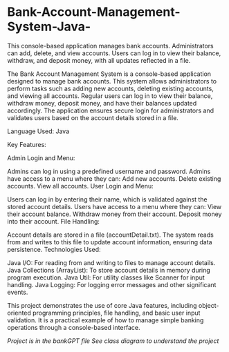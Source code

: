 # Bank-Account-Management-System-Java-
This console-based application manages bank accounts. Administrators can add, delete, and view accounts. Users can log in to view their balance, withdraw, and deposit money, with all updates reflected in a file.

The Bank Account Management System is a console-based application designed to manage bank accounts. This system allows administrators to perform tasks such as adding new accounts, deleting existing accounts, and viewing all accounts. Regular users can log in to view their balance, withdraw money, deposit money, and have their balances updated accordingly. The application ensures secure login for administrators and validates users based on the account details stored in a file.

Language Used: Java

Key Features:

Admin Login and Menu:

Admins can log in using a predefined username and password.
Admins have access to a menu where they can:
Add new accounts.
Delete existing accounts.
View all accounts.
User Login and Menu:

Users can log in by entering their name, which is validated against the stored account details.
Users have access to a menu where they can:
View their account balance.
Withdraw money from their account.
Deposit money into their account.
File Handling:

Account details are stored in a file (accountDetail.txt).
The system reads from and writes to this file to update account information, ensuring data persistence.
Technologies Used:

Java I/O: For reading from and writing to files to manage account details.
Java Collections (ArrayList): To store account details in memory during program execution.
Java Util: For utility classes like Scanner for input handling.
Java Logging: For logging error messages and other significant events.

This project demonstrates the use of core Java features, including object-oriented programming principles, file handling, and basic user input validation. It is a practical example of how to manage simple banking operations through a console-based interface.


*Project is in the bankGPT file*
*See class diagram to understand the project*
